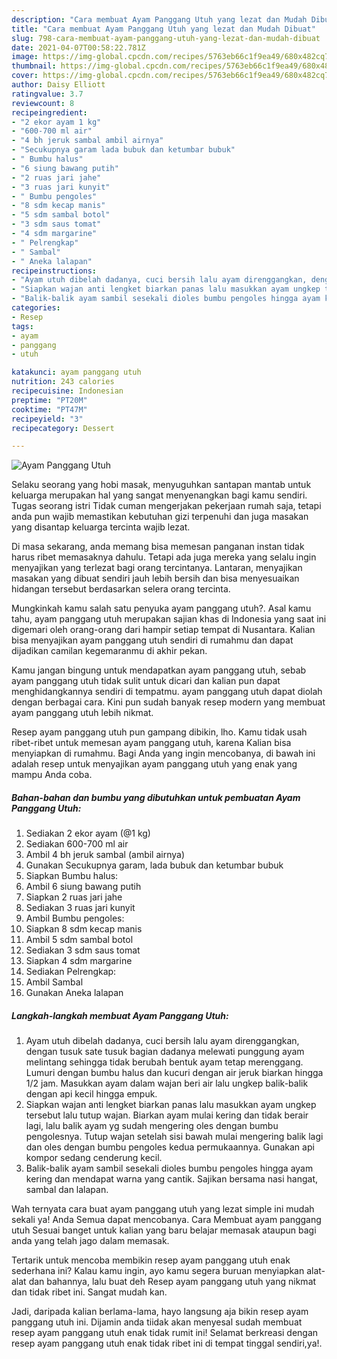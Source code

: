 ```yaml
---
description: "Cara membuat Ayam Panggang Utuh yang lezat dan Mudah Dibuat"
title: "Cara membuat Ayam Panggang Utuh yang lezat dan Mudah Dibuat"
slug: 798-cara-membuat-ayam-panggang-utuh-yang-lezat-dan-mudah-dibuat
date: 2021-04-07T00:58:22.781Z
image: https://img-global.cpcdn.com/recipes/5763eb66c1f9ea49/680x482cq70/ayam-panggang-utuh-foto-resep-utama.jpg
thumbnail: https://img-global.cpcdn.com/recipes/5763eb66c1f9ea49/680x482cq70/ayam-panggang-utuh-foto-resep-utama.jpg
cover: https://img-global.cpcdn.com/recipes/5763eb66c1f9ea49/680x482cq70/ayam-panggang-utuh-foto-resep-utama.jpg
author: Daisy Elliott
ratingvalue: 3.7
reviewcount: 8
recipeingredient:
- "2 ekor ayam 1 kg"
- "600-700 ml air"
- "4 bh jeruk sambal ambil airnya"
- "Secukupnya garam lada bubuk dan ketumbar bubuk"
- " Bumbu halus"
- "6 siung bawang putih"
- "2 ruas jari jahe"
- "3 ruas jari kunyit"
- " Bumbu pengoles"
- "8 sdm kecap manis"
- "5 sdm sambal botol"
- "3 sdm saus tomat"
- "4 sdm margarine"
- " Pelrengkap"
- " Sambal"
- " Aneka lalapan"
recipeinstructions:
- "Ayam utuh dibelah dadanya, cuci bersih lalu ayam direnggangkan, dengan tusuk sate tusuk bagian dadanya melewati punggung ayam melintang sehingga tidak berubah bentuk ayam tetap merenggang. Lumuri dengan bumbu halus dan kucuri dengan air jeruk biarkan hingga 1/2 jam. Masukkan ayam dalam wajan beri air lalu ungkep balik-balik dengan api kecil hingga empuk."
- "Siapkan wajan anti lengket biarkan panas lalu masukkan ayam ungkep tersebut lalu tutup wajan. Biarkan ayam mulai kering dan tidak berair lagi, lalu balik ayam yg sudah mengering oles dengan bumbu pengolesnya. Tutup wajan setelah sisi bawah mulai mengering balik lagi dan oles dengan bumbu pengoles kedua permukaannya. Gunakan api kompor sedang cenderung kecil."
- "Balik-balik ayam sambil sesekali dioles bumbu pengoles hingga ayam kering dan mendapat warna yang cantik. Sajikan bersama nasi hangat, sambal dan lalapan."
categories:
- Resep
tags:
- ayam
- panggang
- utuh

katakunci: ayam panggang utuh 
nutrition: 243 calories
recipecuisine: Indonesian
preptime: "PT20M"
cooktime: "PT47M"
recipeyield: "3"
recipecategory: Dessert

---
```



![Ayam Panggang Utuh](https://img-global.cpcdn.com/recipes/5763eb66c1f9ea49/680x482cq70/ayam-panggang-utuh-foto-resep-utama.jpg)

Selaku seorang yang hobi masak, menyuguhkan santapan mantab untuk keluarga merupakan hal yang sangat menyenangkan bagi kamu sendiri. Tugas seorang istri Tidak cuman mengerjakan pekerjaan rumah saja, tetapi anda pun wajib memastikan kebutuhan gizi terpenuhi dan juga masakan yang disantap keluarga tercinta wajib lezat.

Di masa  sekarang, anda memang bisa memesan panganan instan tidak harus ribet memasaknya dahulu. Tetapi ada juga mereka yang selalu ingin menyajikan yang terlezat bagi orang tercintanya. Lantaran, menyajikan masakan yang dibuat sendiri jauh lebih bersih dan bisa menyesuaikan hidangan tersebut berdasarkan selera orang tercinta. 



Mungkinkah kamu salah satu penyuka ayam panggang utuh?. Asal kamu tahu, ayam panggang utuh merupakan sajian khas di Indonesia yang saat ini digemari oleh orang-orang dari hampir setiap tempat di Nusantara. Kalian bisa menyajikan ayam panggang utuh sendiri di rumahmu dan dapat dijadikan camilan kegemaranmu di akhir pekan.

Kamu jangan bingung untuk mendapatkan ayam panggang utuh, sebab ayam panggang utuh tidak sulit untuk dicari dan kalian pun dapat menghidangkannya sendiri di tempatmu. ayam panggang utuh dapat diolah dengan berbagai cara. Kini pun sudah banyak resep modern yang membuat ayam panggang utuh lebih nikmat.

Resep ayam panggang utuh pun gampang dibikin, lho. Kamu tidak usah ribet-ribet untuk memesan ayam panggang utuh, karena Kalian bisa menyiapkan di rumahmu. Bagi Anda yang ingin mencobanya, di bawah ini adalah resep untuk menyajikan ayam panggang utuh yang enak yang mampu Anda coba.

<!--inarticleads1-->

##### Bahan-bahan dan bumbu yang dibutuhkan untuk pembuatan Ayam Panggang Utuh:

1. Sediakan 2 ekor ayam (@1 kg)
1. Sediakan 600-700 ml air
1. Ambil 4 bh jeruk sambal (ambil airnya)
1. Gunakan Secukupnya garam, lada bubuk dan ketumbar bubuk
1. Siapkan  Bumbu halus:
1. Ambil 6 siung bawang putih
1. Siapkan 2 ruas jari jahe
1. Sediakan 3 ruas jari kunyit
1. Ambil  Bumbu pengoles:
1. Siapkan 8 sdm kecap manis
1. Ambil 5 sdm sambal botol
1. Sediakan 3 sdm saus tomat
1. Siapkan 4 sdm margarine
1. Sediakan  Pelrengkap:
1. Ambil  Sambal
1. Gunakan  Aneka lalapan




<!--inarticleads2-->

##### Langkah-langkah membuat Ayam Panggang Utuh:

1. Ayam utuh dibelah dadanya, cuci bersih lalu ayam direnggangkan, dengan tusuk sate tusuk bagian dadanya melewati punggung ayam melintang sehingga tidak berubah bentuk ayam tetap merenggang. Lumuri dengan bumbu halus dan kucuri dengan air jeruk biarkan hingga 1/2 jam. Masukkan ayam dalam wajan beri air lalu ungkep balik-balik dengan api kecil hingga empuk.
1. Siapkan wajan anti lengket biarkan panas lalu masukkan ayam ungkep tersebut lalu tutup wajan. Biarkan ayam mulai kering dan tidak berair lagi, lalu balik ayam yg sudah mengering oles dengan bumbu pengolesnya. Tutup wajan setelah sisi bawah mulai mengering balik lagi dan oles dengan bumbu pengoles kedua permukaannya. Gunakan api kompor sedang cenderung kecil.
1. Balik-balik ayam sambil sesekali dioles bumbu pengoles hingga ayam kering dan mendapat warna yang cantik. Sajikan bersama nasi hangat, sambal dan lalapan.




Wah ternyata cara buat ayam panggang utuh yang lezat simple ini mudah sekali ya! Anda Semua dapat mencobanya. Cara Membuat ayam panggang utuh Sesuai banget untuk kalian yang baru belajar memasak ataupun bagi anda yang telah jago dalam memasak.

Tertarik untuk mencoba membikin resep ayam panggang utuh enak sederhana ini? Kalau kamu ingin, ayo kamu segera buruan menyiapkan alat-alat dan bahannya, lalu buat deh Resep ayam panggang utuh yang nikmat dan tidak ribet ini. Sangat mudah kan. 

Jadi, daripada kalian berlama-lama, hayo langsung aja bikin resep ayam panggang utuh ini. Dijamin anda tiidak akan menyesal sudah membuat resep ayam panggang utuh enak tidak rumit ini! Selamat berkreasi dengan resep ayam panggang utuh enak tidak ribet ini di tempat tinggal sendiri,ya!.

